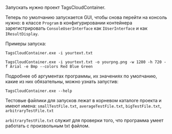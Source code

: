 ﻿Запускать нужно проект TagsCloudContainer.

Теперь по умолчанию запускается GUI, чтобы снова перейти на консоль нужно:
в классе `Program` в конфигурировании контейнера зарегистрировать
`ConsoleUserInterface` как `IUserInterface` и как `IResultDisplay`.

Примеры запуска:

`TagsCloudContainer.exe -i yourtext.txt`

`TagsCloudContainer.exe -i yourtext.txt -o yourpng.png -w 1280 -h 720 -f Arial -e Bmp --colors Red Blue Green`

Подробнее об аргументах программы, их значениях по умолчанию, какие из них обязательны, можно узнать запустив:

`TagsCloudContainer.exe --help`

Тестовые файлики для запусков лежат в корневом каталоге проекта и имеют имена:
`smallTestFile.txt`, `averageTestFile.txt`, `bigTestFile.txt`, `arbitraryTestFile.txt`

`arbitraryTestFile.txt` служит для проверки того, что программа умеет работать
с произвольным txt файлом.